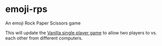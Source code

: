 # emoji-rps
An emoji Rock Paper Scissors game

This will update the [Vanilla single player game](https://github.com/justinduplain/rock-paper-scissors) to allow two players to vs. each other from different computers.
